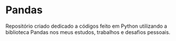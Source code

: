 # Pandas
Repositório criado dedicado a códigos feito em Python utilizando a biblioteca Pandas nos meus estudos, trabalhos e desafios pessoais.
